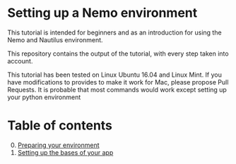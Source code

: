 Setting up a Nemo environment
===

This tutorial is intended for beginners and as an introduction for using the Nemo and Nautilus environment.

This repository contains the output of the tutorial, with every step taken into account.

This tutorial has been tested on Linux Ubuntu 16.04 and Linux Mint. If you have modifications to provides to make it work
for Mac, please propose Pull Requests. It is probable that most commands would work except setting up your python environment

# Table of contents 

0. [Preparing your environment](0-preparing-your-environment.md)
1. [Setting up the bases of your app](1-setting-up-the-app.md)